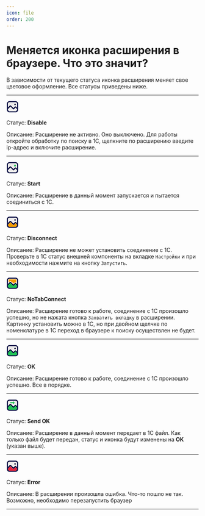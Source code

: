 ```yaml
---
icon: file
order: 200
---
```


# Меняется иконка расширения в браузере. Что это значит?

В зависимости от текущего статуса иконка расширения меняет свое цветовое оформление. Все статусы приведены ниже.

---

![](static/action_disable.png)

Статус: **Disable**

Описание: Расширение не активно. Оно выключено. Для работы откройте обработку по поиску в 1С, щелкните по расширению введите ip-адрес и включите расширение.

---

![](static/action_start.png)

Статус: **Start**

Описание: Расширение в данный момент запускается и пытается соединиться с 1С.

---

![](static/action_disconnect.png)

Статус: **Disconnect**

Описание: Расширение не может установить соединение с 1С. Проверьте в 1С статус внешней компоненты на вкладке `Настройки` и при необходимости нажмите на кнопку `Запустить`.

---

![](static/action_notabconnect.png)

Статус: **NoTabConnect**

Описание: Расширение готово к работе, соединение с 1С произошло успешно, но не нажата кнопка `Захватить вкладку` в расширении. Картинку установить можно в 1С, но при двойном щелчке по номенклатуре в 1С переход в браузере к поиску осуществлен не будет.

---

![](static/action_fullok.png)

Статус: **OK**

Описание: Расширение готово к работе, соединение с 1С произошло успешно. Все в порядке.

---

![](static/action_sendok.png)

Статус: **Send OK**

Описание: Расширение в данный момент передает в 1С файл. Как только файл будет передан, статус и иконка будут изменены на **OK** (указан выше).

---

![](static/action_error.png)

Статус: **Error**

Описание: В расширении произошла ошибка. Что-то пошло не так. Возможно, необходимо перезапустить браузер

---
